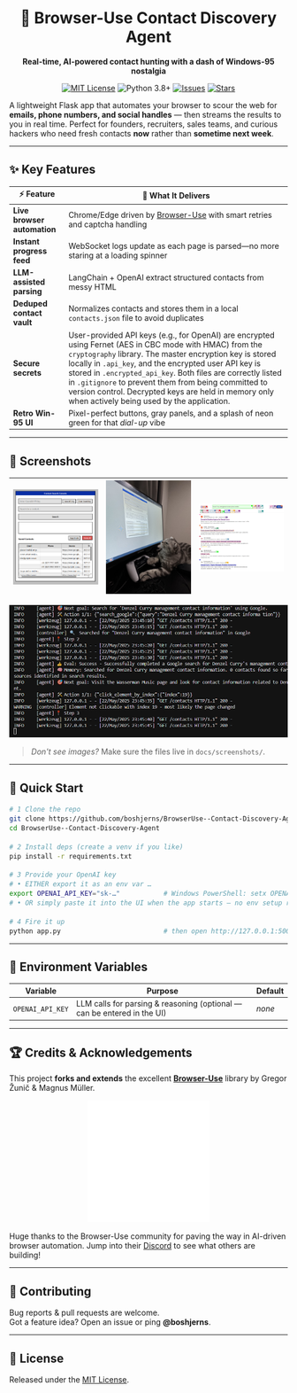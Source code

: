 <div align="center">

# 🔎 Browser-Use Contact Discovery Agent  
**Real-time, AI-powered contact hunting with a dash of Windows-95 nostalgia**

[![MIT License](https://img.shields.io/badge/License-MIT-green.svg)](LICENSE)
![Python 3.8+](https://img.shields.io/badge/Python-3.8%2B-blue?logo=python)
[![Issues](https://img.shields.io/github/issues/boshjerns/BrowserUse--Contact-Discovery-Agent?logo=github)](https://github.com/boshjerns/BrowserUse--Contact-Discovery-Agent/issues)
[![Stars](https://img.shields.io/github/stars/boshjerns/BrowserUse--Contact-Discovery-Agent?style=social)](https://github.com/boshjerns/BrowserUse--Contact-Discovery-Agent/stargazers)

</div>

A lightweight Flask app that automates your browser to scour the web for **emails, phone numbers, and social handles** — then streams the results to you in real time. Perfect for founders, recruiters, sales teams, and curious hackers who need fresh contacts **now** rather than **sometime next week**.

---

## ✨ Key Features

| ⚡ Feature | 🚀 What It Delivers |
|-----------|--------------------|
| **Live browser automation** | Chrome/Edge driven by [Browser-Use](https://docs.browser-use.com) with smart retries and captcha handling |
| **Instant progress feed**   | WebSocket logs update as each page is parsed—no more staring at a loading spinner |
| **LLM-assisted parsing**    | LangChain + OpenAI extract structured contacts from messy HTML |
| **Deduped contact vault**   | Normalizes contacts and stores them in a local `contacts.json` file to avoid duplicates |
| **Secure secrets**          | User-provided API keys (e.g., for OpenAI) are encrypted using Fernet (AES in CBC mode with HMAC) from the `cryptography` library. The master encryption key is stored locally in `.api_key`, and the encrypted user API key is stored in `.encrypted_api_key`. Both files are correctly listed in `.gitignore` to prevent them from being committed to version control. Decrypted keys are held in memory only when actively being used by the application. |
| **Retro Win-95 UI**         | Pixel-perfect buttons, gray panels, and a splash of neon green for that _dial-up_ vibe |

---

## 📸 Screenshots

| <img src="docs/screenshots/download.png" alt="Contact Search Console" width="300"/> | <img src="docs/screenshots/IMG_5247.jpg" alt="Cat using app" width="300"/> | <img src="docs/screenshots/12333.png" alt="Additional Screenshot" width="300"/> |
|:-----------------------------------------------------------------------------------:|:---------------------------------------------------------------------------:|:-----------------------------------------------------------------------------:|

<p align="center">
  <img src="docs/screenshots/imagqe.png" alt="Additional UI" width="620"/>
</p>

> _Don't see images?_ Make sure the files live in `docs/screenshots/`.

---

## 🚀 Quick Start

```bash
# 1 Clone the repo
git clone https://github.com/boshjerns/BrowserUse--Contact-Discovery-Agent.git
cd BrowserUse--Contact-Discovery-Agent

# 2 Install deps (create a venv if you like)
pip install -r requirements.txt

# 3 Provide your OpenAI key  
# • EITHER export it as an env var …
export OPENAI_API_KEY="sk-…"           # Windows PowerShell: setx OPENAI_API_KEY "sk-…"
# • OR simply paste it into the UI when the app starts — no env setup required.

# 4 Fire it up
python app.py                          # then open http://127.0.0.1:5000
```

---

## 🔑 Environment Variables

| Variable | Purpose | Default |
|----------|---------|---------|
| `OPENAI_API_KEY`       | LLM calls for parsing & reasoning (optional — can be entered in the UI) | *none* |

---

## 🏆 Credits & Acknowledgements

This project **forks and extends** the excellent **[Browser-Use](https://github.com/browser-use/browser-use)** library by Gregor Žunič & Magnus Müller.

<p align="center">
  <img alt="Browser-Use logo" src="docs/assets/browser-use.png" width="220">
</p>

Huge thanks to the Browser-Use community for paving the way in AI-driven browser automation. Jump into their [Discord](https://link.browser-use.com/discord) to see what others are building!

---

## 🙌 Contributing

Bug reports & pull requests are welcome.  
Got a feature idea? Open an issue or ping **@boshjerns**.

---

## 📖 License

Released under the [MIT License](LICENSE).
